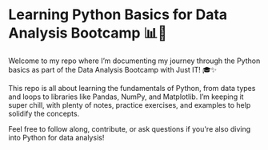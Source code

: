 # Learning Python Basics for Data Analysis Bootcamp 📊🐍

Welcome to my repo where I’m documenting my journey through the Python basics as part of the Data Analysis Bootcamp with Just IT! 🎓✨

This repo is all about learning the fundamentals of Python, from data types and loops to libraries like Pandas, NumPy, and Matplotlib. I’m keeping it super chill, with plenty of notes, practice exercises, and examples to help solidify the concepts.

Feel free to follow along, contribute, or ask questions if you're also diving into Python for data analysis!
